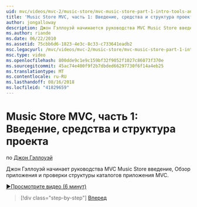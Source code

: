 ```yaml
---
uid: mvc/videos/mvc-2/music-store/mvc-music-store-part-1-intro-tools-and-project-structure
title: 'Music Store MVC, часть 1: Введение, средства и структура проекта | Документация Майкрософт'
author: jongalloway
description: Джон Гэллоуэй начинается руководства MVC Music Store введение, Обзор структуры каталогов боя MVC и обзор приложения...
ms.author: riande
ms.date: 06/22/2010
ms.assetid: 75cbb6d6-1823-4e3c-8c33-c733641eadb2
msc.legacyurl: /mvc/videos/mvc-2/music-store/mvc-music-store-part-1-intro-tools-and-project-structure
msc.type: video
ms.openlocfilehash: 800dde9c1e9c159bf32f9052f1027c86073f370e
ms.sourcegitcommit: 45ac74e400f9f2b7dbded66297730f6f14a4eb25
ms.translationtype: MT
ms.contentlocale: ru-RU
ms.lasthandoff: 08/16/2018
ms.locfileid: "41829659"
---
```

<a name="mvc-music-store-part-1-intro-tools-and-project-structure"></a>Music Store MVC, часть 1: Введение, средства и структура проекта
====================
по [Джон Гэллоуэй](https://github.com/jongalloway)

Джон Гэллоуэй начинает руководства MVC Music Store введение, Обзор приложения и проверки структуры каталогов приложения MVC.

[&#9654;Просмотрите видео (6 минут)](https://channel9.msdn.com/Blogs/ASP-NET-Site-Videos/mvc-music-store-part-1-intro-tools-and-project-structure)

> [!div class="step-by-step"]
> [Вперед](mvc-music-store-part-2-controllers.md)
